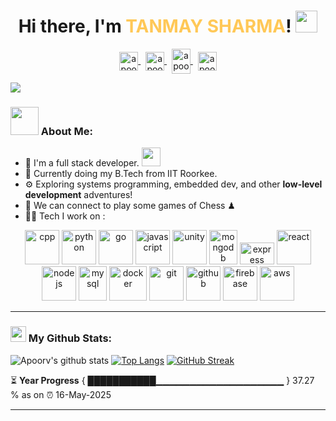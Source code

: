 <h1 align="center">Hi there, I'm <span style="color:#ffc857;">TANMAY SHARMA</span>! <img src="https://github.com/TheDudeThatCode/TheDudeThatCode/blob/master/Assets/Hi.gif" width="35" /></h1><p align="center">
<a href="https://twitter.com/Tanmay4802" target="blank">
  <img align="center" src="https://cdn.jsdelivr.net/npm/simple-icons@3.0.1/icons/twitter.svg" alt="apoorv__tyagi" height="30" width="30" />
</a>&nbsp;

<a href="https://www.linkedin.com/in/tanmay-sharma-bb8799280/" target="blank">
  <img align="center" src="https://cdn.jsdelivr.net/npm/simple-icons@3.0.1/icons/linkedin.svg" alt="apoorvtyagi" height="30" width="30" />
</a>&nbsp;

<a href="http://discord.com/users/tanmay4802" target="blank">
  <img align="center" src="https://cdn.jsdelivr.net/npm/simple-icons@3.0.1/icons/discord.svg" alt="apoorv#4040" height="40" width="30" />
</a>&nbsp;

<a href="mailto:tanmay258789@gmail.com" target="blank">
  <img align="center" src="https://cdn.jsdelivr.net/npm/simple-icons@3.0.1/icons/gmail.svg" alt="apoorv@gmail.com" height="30" width="30" />
</a>

<!-- <a href="https://www.buymeacoffee.com/apoorvtyagi"><img align="center" alt="Buy me a Coffee" width="30px" src="https://cdn.jsdelivr.net/npm/simple-icons@3.0.1/icons/buymeacoffee.svg" /></a> -->
</p>

![](https://camo.githubusercontent.com/992babdffd8c74a1502de375fbdf7e4d54773242/68747470733a2f2f6d656469612e67697068792e636f6d2f6d656469612f53576f536b4e36447854737a71494b4571762f67697068792e676966)

### <img src="https://github.com/TheDudeThatCode/TheDudeThatCode/blob/master/Assets/Developer.gif" width="45" /> About Me:
- 🏦 I'm a full stack developer.
      <img src="https://media.giphy.com/media/WUlplcMpOCEmTGBtBW/giphy.gif" width="30">
- 📝 Currently doing my B.Tech from IIT Roorkee.
- ⚙️ Exploring systems programming, embedded dev, and other <strong>low-level development</strong> adventures!
- 👯 We can connect to play some games of Chess ♟
- 🧑‍💻 Tech I work on :

<p align="center">
  <!-- C++ -->
  <img src="https://upload.wikimedia.org/wikipedia/commons/1/18/ISO_C%2B%2B_Logo.svg" alt="cpp" width="55" height="55"/>

  <!-- Python -->
  <img src="https://www.vectorlogo.zone/logos/python/python-icon.svg" alt="python" width="55" height="55"/>

  <!-- Go -->
  <img src="https://www.vectorlogo.zone/logos/golang/golang-icon.svg" alt="go" width="55" height="55"/>

  <!-- JavaScript -->
  <img src="https://www.vectorlogo.zone/logos/javascript/javascript-icon.svg" alt="javascript" width="55" height="55"/>

  <!-- Unity -->
  <img src="https://upload.wikimedia.org/wikipedia/commons/c/c4/Unity_2021.svg" alt="unity" width="55" height="55"/>

  <!-- MongoDB -->
  <img src="https://www.vectorlogo.zone/logos/mongodb/mongodb-icon.svg" alt="mongodb" width="45" height="55"/>

  <!-- Express (part of MERN) -->
  <img src="https://upload.wikimedia.org/wikipedia/commons/6/64/Expressjs.png" alt="express" width="55" height="35"/>

  <!-- React -->
  <img src="https://www.vectorlogo.zone/logos/reactjs/reactjs-icon.svg" alt="react" width="55" height="55"/>

  <!-- Node.js -->
  <img src="https://www.vectorlogo.zone/logos/nodejs/nodejs-icon.svg" alt="nodejs" width="55" height="55"/>

  <!-- MySQL (SQL) -->
  <img src="https://www.vectorlogo.zone/logos/mysql/mysql-icon.svg" alt="mysql" width="45" height="55"/>

  <!-- Docker -->
  <img src="https://www.vectorlogo.zone/logos/docker/docker-icon.svg" alt="docker" width="60" height="55"/>

  <!-- Git -->
  <img src="https://www.vectorlogo.zone/logos/git-scm/git-scm-icon.svg" alt="git" width="55" height="55"/>

  <!-- GitHub -->
  <img src="https://www.vectorlogo.zone/logos/github/github-icon.svg" alt="github" width="55" height="55"/>

  <!-- Firebase -->
  <img src="https://www.vectorlogo.zone/logos/firebase/firebase-icon.svg" alt="firebase" width="55" height="55"/>

  <!-- AWS -->
  <img src="https://www.vectorlogo.zone/logos/amazon_aws/amazon_aws-icon.svg" alt="aws" width="55" height="55"/>
</p>


---
### <img src='https://media1.giphy.com/media/du3J3cXyzhj75IOgvA/giphy.gif?cid=ecf05e47x2g034i9pzwtzzsd3xgg2w9nr94t4tflbbgo3008&rid=giphy.gif' width='25' /> My Github Stats:
![Apoorv's github stats](https://github-readme-stats.vercel.app/api?username=10m4y&show_icons=true&title_color=ffc857&icon_color=8ac926&text_color=daf7dc&bg_color=151515&hide=issues&count_private=true&include_all_commits=true)
[![Top Langs](https://github-readme-stats.vercel.app/api/top-langs/?username=10m4y&layout=compact&text_color=daf7dc&bg_color=151515&hide=css,html,php)](https://github.com/anuraghazra/github-readme-stats)
[![GitHub Streak](https://github-readme-streak-stats.herokuapp.com/?user=10m4y&theme=dark)](https://git.io/streak-stats)

<!--START_SECTION:waka-->

<!--END_SECTION:waka-->

⏳ **Year Progress** { ███████████▁▁▁▁▁▁▁▁▁▁▁▁▁▁▁▁▁▁▁ } 37.27 % as on ⏰ 16-May-2025

---






